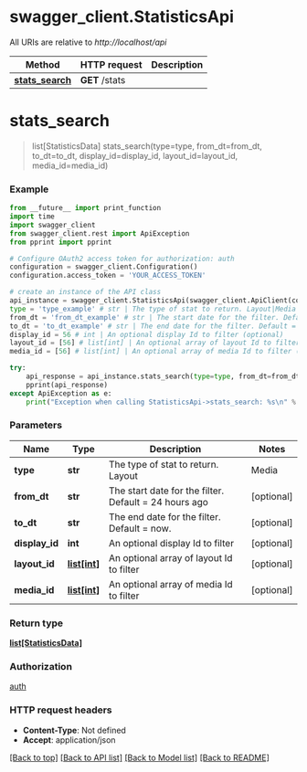 # swagger_client.StatisticsApi

All URIs are relative to *http://localhost/api*

Method | HTTP request | Description
------------- | ------------- | -------------
[**stats_search**](StatisticsApi.md#stats_search) | **GET** /stats | 


# **stats_search**
> list[StatisticsData] stats_search(type=type, from_dt=from_dt, to_dt=to_dt, display_id=display_id, layout_id=layout_id, media_id=media_id)



### Example
```python
from __future__ import print_function
import time
import swagger_client
from swagger_client.rest import ApiException
from pprint import pprint

# Configure OAuth2 access token for authorization: auth
configuration = swagger_client.Configuration()
configuration.access_token = 'YOUR_ACCESS_TOKEN'

# create an instance of the API class
api_instance = swagger_client.StatisticsApi(swagger_client.ApiClient(configuration))
type = 'type_example' # str | The type of stat to return. Layout|Media|Widget or All (optional)
from_dt = 'from_dt_example' # str | The start date for the filter. Default = 24 hours ago (optional)
to_dt = 'to_dt_example' # str | The end date for the filter. Default = now. (optional)
display_id = 56 # int | An optional display Id to filter (optional)
layout_id = [56] # list[int] | An optional array of layout Id to filter (optional)
media_id = [56] # list[int] | An optional array of media Id to filter (optional)

try:
    api_response = api_instance.stats_search(type=type, from_dt=from_dt, to_dt=to_dt, display_id=display_id, layout_id=layout_id, media_id=media_id)
    pprint(api_response)
except ApiException as e:
    print("Exception when calling StatisticsApi->stats_search: %s\n" % e)
```

### Parameters

Name | Type | Description  | Notes
------------- | ------------- | ------------- | -------------
 **type** | **str**| The type of stat to return. Layout|Media|Widget or All | [optional] 
 **from_dt** | **str**| The start date for the filter. Default &#x3D; 24 hours ago | [optional] 
 **to_dt** | **str**| The end date for the filter. Default &#x3D; now. | [optional] 
 **display_id** | **int**| An optional display Id to filter | [optional] 
 **layout_id** | [**list[int]**](int.md)| An optional array of layout Id to filter | [optional] 
 **media_id** | [**list[int]**](int.md)| An optional array of media Id to filter | [optional] 

### Return type

[**list[StatisticsData]**](StatisticsData.md)

### Authorization

[auth](../README.md#auth)

### HTTP request headers

 - **Content-Type**: Not defined
 - **Accept**: application/json

[[Back to top]](#) [[Back to API list]](../README.md#documentation-for-api-endpoints) [[Back to Model list]](../README.md#documentation-for-models) [[Back to README]](../README.md)

